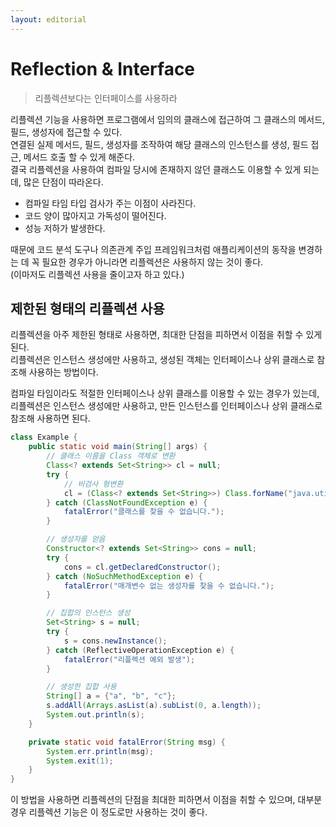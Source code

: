 ```yaml
---
layout: editorial
---
```


# Reflection & Interface

> 리플렉션보다는 인터페이스를 사용하라

리플렉션 기능을 사용하면 프로그램에서 임의의 클래스에 접근하여 그 클래스의 메서드, 필드, 생성자에 접근할 수 있다.  
연결된 실제 메서드, 필드, 생성자를 조작하여 해당 클래스의 인스턴스를 생성, 필드 접근, 메서드 호출 할 수 있게 해준다.  
결국 리플렉션을 사용하여 컴파일 당시에 존재하지 않던 클래스도 이용할 수 있게 되는데, 많은 단점이 따라온다.

- 컴파일 타임 타입 검사가 주는 이점이 사라진다.
- 코드 양이 많아지고 가독성이 떨어진다.
- 성능 저하가 발생한다.

때문에 코드 분석 도구나 의존관계 주입 프레임워크처럼 애플리케이션의 동작을 변경하는 데 꼭 필요한 경우가 아니라면 리플렉션은 사용하지 않는 것이 좋다.  
(이마저도 리플렉션 사용을 줄이고자 하고 있다.)

## 제한된 형태의 리플렉션 사용

리플렉션을 아주 제한된 형태로 사용하면, 최대한 단점을 피하면서 이점을 취할 수 있게 된다.  
리플렉션은 인스턴스 생성에만 사용하고, 생성된 객체는 인터페이스나 상위 클래스로 참조해 사용하는 방법이다.

컴파일 타임이라도 적절한 인터페이스나 상위 클래스를 이용할 수 있는 경우가 있는데, 리플렉션은 인스턴스 생성에만 사용하고, 만든 인스턴스를 인터페이스나 상위 클래스로 참조해 사용하면 된다.

```java
class Example {
    public static void main(String[] args) {
        // 클래스 이름을 Class 객체로 변환
        Class<? extends Set<String>> cl = null;
        try {
            // 비검사 형변환
            cl = (Class<? extends Set<String>>) Class.forName("java.util.TreeSet");
        } catch (ClassNotFoundException e) {
            fatalError("클래스를 찾을 수 없습니다.");
        }

        // 생성자를 얻음
        Constructor<? extends Set<String>> cons = null;
        try {
            cons = cl.getDeclaredConstructor();
        } catch (NoSuchMethodException e) {
            fatalError("매개변수 없는 생성자를 찾을 수 없습니다.");
        }

        // 집합의 인스턴스 생성
        Set<String> s = null;
        try {
            s = cons.newInstance();
        } catch (ReflectiveOperationException e) {
            fatalError("리플렉션 예외 발생");
        }

        // 생성한 집합 사용
        String[] a = {"a", "b", "c"};
        s.addAll(Arrays.asList(a).subList(0, a.length));
        System.out.println(s);
    }

    private static void fatalError(String msg) {
        System.err.println(msg);
        System.exit(1);
    }
}
```

이 방법을 사용하면 리플렉션의 단점을 최대한 피하면서 이점을 취할 수 있으며, 대부분 경우 리플렉션 기능은 이 정도로만 사용하는 것이 좋다.
